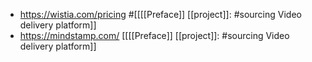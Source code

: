 - https://wistia.com/pricing #[[[[Preface]] [[project]]: #sourcing Video delivery platform]]
- https://mindstamp.com/ [[[[Preface]] [[project]]: #sourcing Video delivery platform]]

